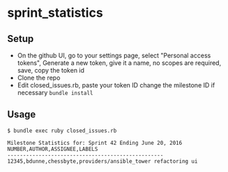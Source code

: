 # sprint_statistics

## Setup
- On the github UI, go to your settings page, select "Personal access tokens", Generate a new token, give it a name, no scopes are required, save, copy the token id
- Clone the repo
- Edit closed_issues.rb, paste your token ID change the milestone ID if necessary
```bundle install```

## Usage
```
$ bundle exec ruby closed_issues.rb

Milestone Statistics for: Sprint 42 Ending June 20, 2016
NUMBER,AUTHOR,ASSIGNEE,LABELS
--------------------------------------------------
12345,bdunne,chessbyte,providers/ansible_tower refactoring ui
```
